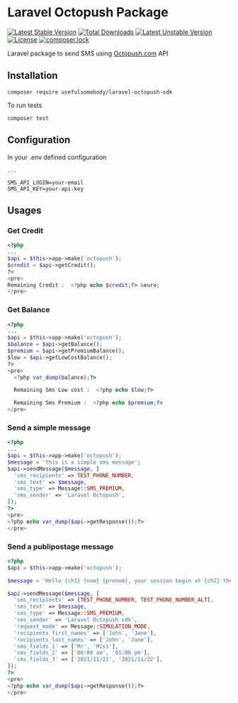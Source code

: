 # Laravel Octopush Package

[![Latest Stable Version](https://poser.pugx.org/usefulsomebody/laravel-octopush-sdk/v/stable)](https://packagist.org/packages/usefulsomebody/laravel-octopush-sdk)
[![Total Downloads](https://poser.pugx.org/usefulsomebody/laravel-octopush-sdk/downloads)](https://packagist.org/packages/usefulsomebody/laravel-octopush-sdk)
[![Latest Unstable Version](https://poser.pugx.org/usefulsomebody/laravel-octopush-sdk/v/unstable)](https://packagist.org/packages/usefulsomebody/laravel-octopush-sdk)
[![License](https://poser.pugx.org/usefulsomebody/laravel-octopush-sdk/license)](https://packagist.org/packages/usefulsomebody/laravel-octopush-sdk)
[![composer.lock](https://poser.pugx.org/usefulsomebody/laravel-octopush-sdk/composerlock)](https://packagist.org/packages/usefulsomebody/laravel-octopush-sdk)

Laravel package to send SMS using [Octopush.com](http://www.octopush.com/) API


## Installation

```
composer require usefulsomebody/laravel-octopush-sdk
```

To run tests

```
composer test
```

## Configuration

In your .env defined configuration

```
...

SMS_API_LOGIN=your-email
SMS_API_KEY=your-api-key
```

## Usages


### Get Credit

```php
<?php
...
$api = $this->app->make('octopush');
$credit = $api->getCredit();
?>
<pre>
Remaining Credit :  <?php echo $credit;?> &euro;
</pre>

```

### Get Balance

```php
<?php
...
$api = $this->app->make('octopush');
$balance = $api->getBalance();
$premium = $api->getPremiumBalance();
$low = $api->getLowCostBalance();
?>
<pre>
  <?php var_dump(balance);?>

  Remaining Sms Low cost :  <?php echo $low;?>

  Remaining Sms Premium :  <?php echo $premium;?>
</pre>

```

### Send a simple message

```php
<?php
...
$api = $this->app->make('octopush');
$message = 'this is a simple sms message';
$api->sendMessage($message, [
  'sms_recipients' => TEST_PHONE_NUMBER,
  'sms_text' => $message,
  'sms_type' => Message::SMS_PREMIUM,
  'sms_sender' => 'Laravel Octopush',
]);
?>
<pre>
<?php echo var_dump($api->getResponse());?>
</pre>

```

### Send a publipostage message

```php
<?php
$api = $this->app->make('octopush');

$message = 'Hello {ch1} {nom} {prenom}, your session begin at {ch2} the {ch3}';

$api->sendMessage($message, [
  'sms_recipients' => [TEST_PHONE_NUMBER, TEST_PHONE_NUMBER_ALT],
  'sms_text' => $message,
  'sms_type' => Message::SMS_PREMIUM,
  'sms_sender' => 'Laravel Octopush sdk',
  'request_mode' => Message::SIMULATION_MODE,
  'recipients_first_names' => ['John', 'Jane'],
  'recipients_last_names' => ['John', 'Jane'],
  'sms_fields_1' => ['Mr', 'Miss'],
  'sms_fields_2' => ['08:00 am', '01:00 pm'],
  'sms_fields_3' => ['2021/11/21', '2021/11/22'],
]);
?>
<pre>
<?php echo var_dump($api->getResponse());?>
</pre>
```
